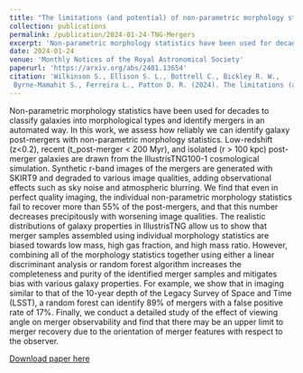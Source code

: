 ```yaml
---
title: "The limitations (and potential) of non-parametric morphology statistics for post-merger identification"
collection: publications
permalink: /publication/2024-01-24-TNG-Mergers
excerpt: 'Non-parametric morphology statistics have been used for decades to classify galaxies into morphological types and identify mergers in an automated way. In this work, we assess how reliably we can identify galaxy post-mergers with non-parametric morphology statistics. Low-redshift (z<0.2), recent (t_post-merger < 200 Myr), and isolated (r > 100 kpc) post-merger galaxies are drawn from the IllustrisTNG100-1 cosmological simulation. Synthetic r-band images of the mergers are generated with SKIRT9 and degraded to various image qualities, adding observational effects such as sky noise and atmospheric blurring. We find that even in perfect quality imaging, the individual non-parametric morphology statistics fail to recover more than 55% of the post-mergers, and that this number decreases precipitously with worsening image qualities. The realistic distributions of galaxy properties in IllustrisTNG allow us to show that merger samples assembled using individual morphology statistics are biased towards low mass, high gas fraction, and high mass ratio. However, combining all of the morphology statistics together using either a linear discriminant analysis or random forest algorithm increases the completeness and purity of the identified merger samples and mitigates bias with various galaxy properties. For example, we show that in imaging similar to that of the 10-year depth of the Legacy Survey of Space and Time (LSST), a random forest can identify 89% of mergers with a false positive rate of 17%. Finally, we conduct a detailed study of the effect of viewing angle on merger observability and find that there may be an upper limit to merger recovery due to the orientation of merger features with respect to the observer.'
date: 2024-01-24
venue: 'Monthly Notices of the Royal Astronomical Society'
paperurl: 'https://arxiv.org/abs/2401.13654'
citation: 'Wilkinson S., Ellison S. L., Bottrell C., Bickley R. W.,
 Byrne-Mamahit S., Ferreira L., Patton D. R. (2024). The limitations (and potential) of non-parametric morphology statistics for post-merger identification; <i>MNRAS</i>. in press.'
---
```

Non-parametric morphology statistics have been used for decades to classify galaxies into morphological types and identify mergers in an automated way. In this work, we assess how reliably we can identify galaxy post-mergers with non-parametric morphology statistics. Low-redshift (z<0.2), recent (t_post-merger < 200 Myr), and isolated (r > 100 kpc) post-merger galaxies are drawn from the IllustrisTNG100-1 cosmological simulation. Synthetic r-band images of the mergers are generated with SKIRT9 and degraded to various image qualities, adding observational effects such as sky noise and atmospheric blurring. We find that even in perfect quality imaging, the individual non-parametric morphology statistics fail to recover more than 55% of the post-mergers, and that this number decreases precipitously with worsening image qualities. The realistic distributions of galaxy properties in IllustrisTNG allow us to show that merger samples assembled using individual morphology statistics are biased towards low mass, high gas fraction, and high mass ratio. However, combining all of the morphology statistics together using either a linear discriminant analysis or random forest algorithm increases the completeness and purity of the identified merger samples and mitigates bias with various galaxy properties. For example, we show that in imaging similar to that of the 10-year depth of the Legacy Survey of Space and Time (LSST), a random forest can identify 89% of mergers with a false positive rate of 17%. Finally, we conduct a detailed study of the effect of viewing angle on merger observability and find that there may be an upper limit to merger recovery due to the orientation of merger features with respect to the observer.

[Download paper here](https://arxiv.org/abs/2401.13654)